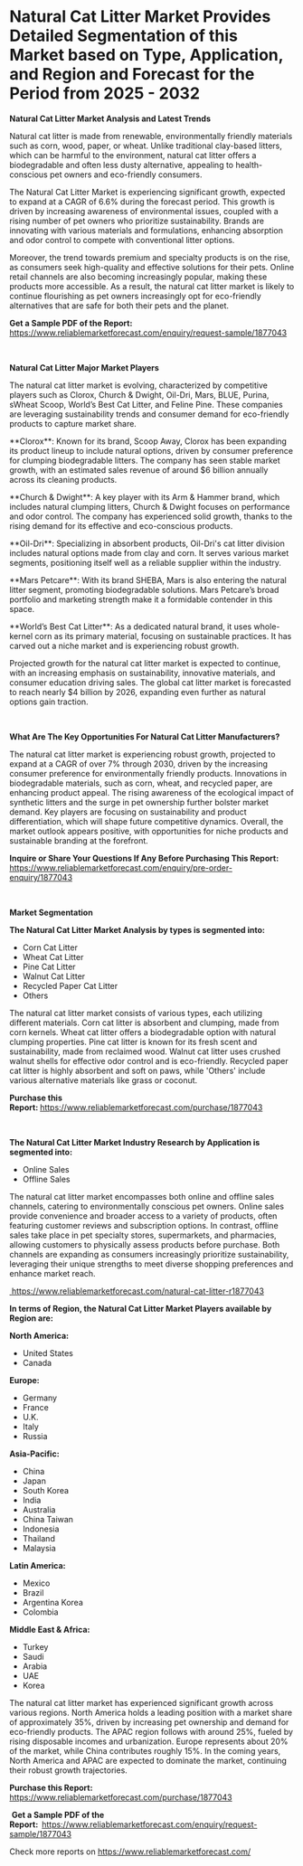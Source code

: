<p><h1>Natural Cat Litter Market Provides Detailed Segmentation of this Market based on Type, Application, and Region and Forecast for the Period from 2025 - 2032</h1></p><p><strong>Natural Cat Litter Market Analysis and Latest Trends</strong></p>
<p><p>Natural cat litter is made from renewable, environmentally friendly materials such as corn, wood, paper, or wheat. Unlike traditional clay-based litters, which can be harmful to the environment, natural cat litter offers a biodegradable and often less dusty alternative, appealing to health-conscious pet owners and eco-friendly consumers.</p><p>The Natural Cat Litter Market is experiencing significant growth, expected to expand at a CAGR of 6.6% during the forecast period. This growth is driven by increasing awareness of environmental issues, coupled with a rising number of pet owners who prioritize sustainability. Brands are innovating with various materials and formulations, enhancing absorption and odor control to compete with conventional litter options.</p><p>Moreover, the trend towards premium and specialty products is on the rise, as consumers seek high-quality and effective solutions for their pets. Online retail channels are also becoming increasingly popular, making these products more accessible. As a result, the natural cat litter market is likely to continue flourishing as pet owners increasingly opt for eco-friendly alternatives that are safe for both their pets and the planet.</p></p>
<p><strong>Get a Sample PDF of the Report:&nbsp;</strong> <a href="https://www.reliablemarketforecast.com/enquiry/request-sample/1877043?utm_campaign=1167&utm_medium=2&utm_source=Github&utm_content=ia&utm_term=05022025&utm_id=natural-cat-litter">https://www.reliablemarketforecast.com/enquiry/request-sample/1877043</a></p>
<p>&nbsp;</p>
<p><strong>Natural Cat Litter Major Market Players</strong></p>
<p><p>The natural cat litter market is evolving, characterized by competitive players such as Clorox, Church & Dwight, Oil-Dri, Mars, BLUE, Purina, sWheat Scoop, World’s Best Cat Litter, and Feline Pine. These companies are leveraging sustainability trends and consumer demand for eco-friendly products to capture market share.</p><p>**Clorox**: Known for its brand, Scoop Away, Clorox has been expanding its product lineup to include natural options, driven by consumer preference for clumping biodegradable litters. The company has seen stable market growth, with an estimated sales revenue of around $6 billion annually across its cleaning products.</p><p>**Church & Dwight**: A key player with its Arm & Hammer brand, which includes natural clumping litters, Church & Dwight focuses on performance and odor control. The company has experienced solid growth, thanks to the rising demand for its effective and eco-conscious products.</p><p>**Oil-Dri**: Specializing in absorbent products, Oil-Dri's cat litter division includes natural options made from clay and corn. It serves various market segments, positioning itself well as a reliable supplier within the industry.</p><p>**Mars Petcare**: With its brand SHEBA, Mars is also entering the natural litter segment, promoting biodegradable solutions. Mars Petcare’s broad portfolio and marketing strength make it a formidable contender in this space.</p><p>**World’s Best Cat Litter**: As a dedicated natural brand, it uses whole-kernel corn as its primary material, focusing on sustainable practices. It has carved out a niche market and is experiencing robust growth.</p><p>Projected growth for the natural cat litter market is expected to continue, with an increasing emphasis on sustainability, innovative materials, and consumer education driving sales. The global cat litter market is forecasted to reach nearly $4 billion by 2026, expanding even further as natural options gain traction.</p></p>
<p>&nbsp;</p>
<p><strong>What Are The Key Opportunities For Natural Cat Litter Manufacturers?</strong></p>
<p><p>The natural cat litter market is experiencing robust growth, projected to expand at a CAGR of over 7% through 2030, driven by the increasing consumer preference for environmentally friendly products. Innovations in biodegradable materials, such as corn, wheat, and recycled paper, are enhancing product appeal. The rising awareness of the ecological impact of synthetic litters and the surge in pet ownership further bolster market demand. Key players are focusing on sustainability and product differentiation, which will shape future competitive dynamics. Overall, the market outlook appears positive, with opportunities for niche products and sustainable branding at the forefront.</p></p>
<p><strong>Inquire or Share Your Questions If Any Before Purchasing This Report:</strong> <a href="https://www.reliablemarketforecast.com/enquiry/pre-order-enquiry/1877043?utm_campaign=1167&utm_medium=2&utm_source=Github&utm_content=ia&utm_term=05022025&utm_id=natural-cat-litter">https://www.reliablemarketforecast.com/enquiry/pre-order-enquiry/1877043</a></p>
<p>&nbsp;</p>
<p><strong>Market Segmentation</strong></p>
<p><strong>The Natural Cat Litter Market Analysis by types is segmented into:</strong></p>
<p><ul><li>Corn Cat Litter</li><li>Wheat Cat Litter</li><li>Pine Cat Litter</li><li>Walnut Cat Litter</li><li>Recycled Paper Cat Litter</li><li>Others</li></ul></p>
<p><p>The natural cat litter market consists of various types, each utilizing different materials. Corn cat litter is absorbent and clumping, made from corn kernels. Wheat cat litter offers a biodegradable option with natural clumping properties. Pine cat litter is known for its fresh scent and sustainability, made from reclaimed wood. Walnut cat litter uses crushed walnut shells for effective odor control and is eco-friendly. Recycled paper cat litter is highly absorbent and soft on paws, while 'Others' include various alternative materials like grass or coconut.</p></p>
<p><strong>Purchase this Report:&nbsp;</strong><a href="https://www.reliablemarketforecast.com/purchase/1877043?utm_campaign=1167&utm_medium=2&utm_source=Github&utm_content=ia&utm_term=05022025&utm_id=natural-cat-litter">https://www.reliablemarketforecast.com/purchase/1877043</a></p>
<p>&nbsp;</p>
<p><strong>The Natural Cat Litter Market Industry Research by Application is segmented into:</strong></p>
<p><ul><li>Online Sales</li><li>Offline Sales</li></ul></p>
<p><p>The natural cat litter market encompasses both online and offline sales channels, catering to environmentally conscious pet owners. Online sales provide convenience and broader access to a variety of products, often featuring customer reviews and subscription options. In contrast, offline sales take place in pet specialty stores, supermarkets, and pharmacies, allowing customers to physically assess products before purchase. Both channels are expanding as consumers increasingly prioritize sustainability, leveraging their unique strengths to meet diverse shopping preferences and enhance market reach.</p></p>
<p><a href="https://www.reliablemarketforecast.com/natural-cat-litter-r1877043?utm_campaign=1167&utm_medium=2&utm_source=Github&utm_content=ia&utm_term=05022025&utm_id=natural-cat-litter">&nbsp;https://www.reliablemarketforecast.com/natural-cat-litter-r1877043</a></p>
<p><strong>In terms of Region, the Natural Cat Litter Market Players available by Region are:</strong></p>
<p>
    <p> <strong> North America: </strong>
        <ul>
            <li>United States</li>
            <li>Canada</li>
        </ul>
        </p> 
    <p> <strong> Europe: </strong>
        <ul>
            <li>Germany</li>
            <li>France</li>
            <li>U.K.</li>
            <li>Italy</li>
            <li>Russia</li>
        </ul>
        </p> 
    <p> <strong> Asia-Pacific: </strong>
        <ul>
            <li>China</li>
            <li>Japan</li>
            <li>South Korea</li>
            <li>India</li>
            <li>Australia</li>
            <li>China Taiwan</li>
            <li>Indonesia</li>
            <li>Thailand</li>
            <li>Malaysia</li>
        </ul>
        </p> 
    <p> <strong> Latin America: </strong>
        <ul>
            <li>Mexico</li>
            <li>Brazil</li>
            <li>Argentina Korea</li>
            <li>Colombia</li>
        </ul>
        </p> 
    <p> <strong> Middle East & Africa: </strong>
        <ul>
            <li>Turkey</li>
            <li>Saudi</li>
            <li>Arabia</li>
            <li>UAE</li>
            <li>Korea</li>
        </ul>
    </p>
    </p>
<p><p>The natural cat litter market has experienced significant growth across various regions. North America holds a leading position with a market share of approximately 35%, driven by increasing pet ownership and demand for eco-friendly products. The APAC region follows with around 25%, fueled by rising disposable incomes and urbanization. Europe represents about 20% of the market, while China contributes roughly 15%. In the coming years, North America and APAC are expected to dominate the market, continuing their robust growth trajectories.</p></p>
<p><strong>Purchase this Report: </strong><a href="https://www.reliablemarketforecast.com/purchase/1877043?utm_campaign=1167&utm_medium=2&utm_source=Github&utm_content=ia&utm_term=05022025&utm_id=natural-cat-litter">https://www.reliablemarketforecast.com/purchase/1877043</a></p>
<p>&nbsp;<strong>Get a Sample PDF of the Report:&nbsp;&nbsp;</strong><a href="https://www.reliablemarketforecast.com/enquiry/request-sample/1877043?utm_campaign=1167&utm_medium=2&utm_source=Github&utm_content=ia&utm_term=05022025&utm_id=natural-cat-litter">https://www.reliablemarketforecast.com/enquiry/request-sample/1877043</a></p>
<p><strong></strong></p>
<p>Check more reports on <a href="https://www.reliablemarketforecast.com/?utm_campaign=1167&utm_medium=2&utm_source=Github&utm_content=ia&utm_term=05022025&utm_id=natural-cat-litter">https://www.reliablemarketforecast.com/</a></p>